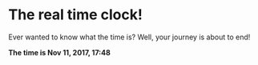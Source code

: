 # The real time clock!

Ever wanted to know what the time is? Well, your journey is about to end!

**The time is Nov 11, 2017, 17:48**